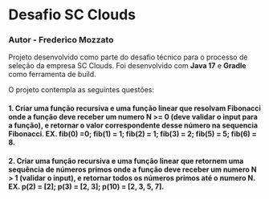 # Desafio SC Clouds
### Autor - Frederico Mozzato

Projeto desenvolvido como parte do desafio técnico para o processo de seleção da empresa SC Clouds. Foi desenvolvido com **Java 17** e **Gradle** como ferramenta de build.

O projeto contempla as seguintes questões:

#### 1. Criar uma função recursiva e uma função linear que resolvam Fibonacci onde a função deve receber um numero N >= 0 (deve validar o input para a função), e retornar o valor correspondente desse número na sequencia Fibonacci. EX. fib(0) =0; fib(1) = 1; fib(2) = 1; fib(3) = 2; fib(5) = 5; fib(6) = 8.

#### 2. Criar uma função recursiva e uma função linear que retornem uma sequência de números primos onde a função deve receber um numero N > 1 (validar o input), e retornar todos os números primos até o numero N. EX. p(2) = [2]; p(3) = [2, 3]; p(10) = [2, 3, 5, 7].

